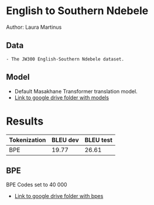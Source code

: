 # English to Southern Ndebele

Author: Laura Martinus

## Data

	- The JW300 English-Southern Ndebele dataset.

## Model

- Default Masakhane Transformer translation model.
- [Link to google drive folder with models](https://drive.google.com/open?id=1-yb30eyVMKE6HvedLO4DUlziOCQItJs0)

# Results

Tokenization | BLEU dev | BLEU test
--- | --- | ---
BPE| 19.77 | 26.61

## BPE
BPE Codes set to 40 000
- [Link to google drive folder with bpes](https://drive.google.com/open?id=13At1jph-3B1gmnXQVQIBK9C-HCnGL_lV)